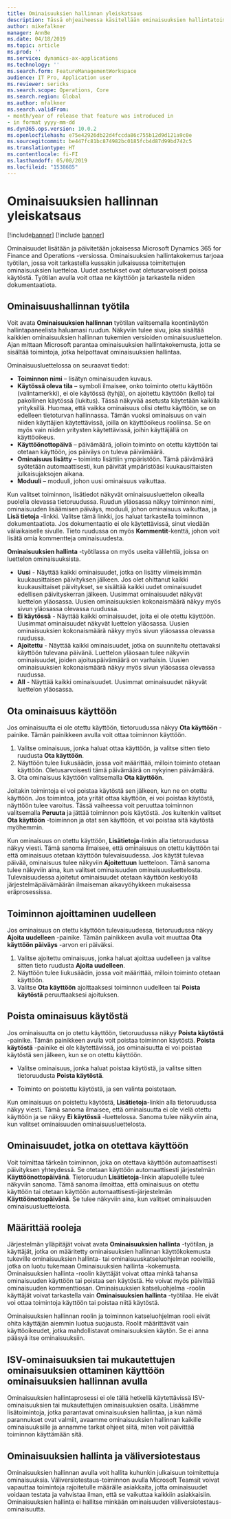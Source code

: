 ```yaml
---
title: Ominaisuuksien hallinnan yleiskatsaus
description: Tässä ohjeaiheessa käsitellään ominaisuuksien hallintatoimintoa ja sen käyttöä.
author: mikefalkner
manager: AnnBe
ms.date: 04/18/2019
ms.topic: article
ms.prod: ''
ms.service: dynamics-ax-applications
ms.technology: ''
ms.search.form: FeatureManagementWorkspace
audience: IT Pro, Application user
ms.reviewer: sericks
ms.search.scope: Operations, Core
ms.search.region: Global
ms.author: mfalkner
ms.search.validFrom:
- month/year of release that feature was introduced in
- in format yyyy-mm-dd
ms.dyn365.ops.version: 10.0.2
ms.openlocfilehash: e75e42926db22d4fccda86c755b12d9d121a9c0e
ms.sourcegitcommit: be447fc81bc874982bc0185fcb4d87d99bd742c5
ms.translationtype: HT
ms.contentlocale: fi-FI
ms.lasthandoff: 05/08/2019
ms.locfileid: "1538685"
---
```

# <a name="feature-management-overview"></a>Ominaisuuksien hallinnan yleiskatsaus

[!include[banner](../../includes/banner.md)]
[!include [banner](../../includes/preview-banner.md)]

Ominaisuudet lisätään ja päivitetään jokaisessa Microsoft Dynamics 365 for Finance and Operations -versiossa. Ominaisuuksien hallintakokemus tarjoaa työtilan, jossa voit tarkastella kussakin julkaisussa toimitettujen ominaisuuksien luetteloa. Uudet asetukset ovat oletusarvoisesti poissa käytöstä. Työtilan avulla voit ottaa ne käyttöön ja tarkastella niiden dokumentaatiota.

## <a name="the-feature-management-workspace"></a>Ominaisuushallinnan työtila

Voit avata **Ominaisuuksien hallinnan** työtilan valitsemalla koontinäytön hallintapaneelista haluamasi ruudun. Näkyviin tulee sivu, joka sisältää kaikkien ominaisuuksien hallinnan tukemien versioiden ominaisuusluettelon. Ajan mittaan Microsoft parantaa ominaisuuksien hallintakokemusta, jotta se sisältää toimintoja, jotka helpottavat ominaisuuksien hallintaa.

Ominaisuusluettelossa on seuraavat tiedot:

- **Toiminnon nimi** – lisätyn ominaisuuden kuvaus.
- **Käytössä oleva tila** – symboli ilmaisee, onko toiminto otettu käyttöön (valintamerkki), ei ole käytössä (tyhjä), on ajoitettu käyttöön (kello) tai pakollinen käytössä (lukitus). Tässä näkyvää asetusta käytetään kaikilla yrityksillä. Huomaa, että vaikka ominaisuus olisi otettu käyttöön, se on edelleen tietoturvan hallinnassa. Tämän vuoksi ominaisuus on vain niiden käyttäjien käytettävissä, joilla on käyttöoikeus rooliinsa. Se on myös vain niiden yritysten käytettävissä, joihin käyttäjällä on käyttöoikeus.
- **Käyttöönottopäivä** – päivämäärä, jolloin toiminto on otettu käyttöön tai otetaan käyttöön, jos päiväys on tuleva päivämäärä.
- **Ominaisuus lisätty** – toiminto lisättiin ympäristöön. Tämä päivämäärä syötetään automaattisesti, kun päivität ympäristöäsi kuukausittaisten julkaisujaksojen aikana.
- **Moduuli** – moduuli, johon uusi ominaisuus vaikuttaa.

Kun valitset toiminnon, lisätiedot näkyvät ominaisuusluettelon oikealla puolella olevassa tietoruudussa. Ruudun yläosassa näkyy toiminnon nimi, ominaisuuden lisäämisen päiväys, moduuli, johon ominaisuus vaikuttaa, ja **Lisä tietoja** -linkki. Valitse tämä linkki, jos haluat tarkastella toiminnon dokumentaatiota. Jos dokumentaatio ei ole käytettävissä, sinut viedään väliaikaiselle sivulle. Tieto ruudussa on myös **Kommentit**-kenttä, johon voit lisätä omia kommentteja ominaisuudesta.

**Ominaisuuksien hallinta** -työtilassa on myös useita välilehtiä, joissa on luettelon ominaisuuksista. 
- **Uusi** - Näyttää kaikki ominaisuudet, jotka on lisätty viimeisimmän kuukausittaisen päivityksen jälkeen. Jos olet ohittanut kaikki kuukausittaiset päivitykset, se sisältää kaikki uudet ominaisuudet edellisen päivityskerran jälkeen. Uusimmat ominaisuudet näkyvät luettelon yläosassa. Uusien ominaisuuksien kokonaismäärä näkyy myös sivun yläosassa olevassa ruudussa.
- **Ei käytössä** - Näyttää kaikki ominaisuudet, joita ei ole otettu käyttöön. Uusimmat ominaisuudet näkyvät luettelon yläosassa. Uusien ominaisuuksien kokonaismäärä näkyy myös sivun yläosassa olevassa ruudussa.
- **Ajoitettu** - Näyttää kaikki ominaisuudet, jotka on suunniteltu otettavaksi käyttöön tulevana päivänä. Luettelon yläosaan tulee näkyviin ominaisuudet, joiden ajoituspäivämäärä on varhaisin. Uusien ominaisuuksien kokonaismäärä näkyy myös sivun yläosassa olevassa ruudussa.
- **All** - Näyttää kaikki ominaisuudet. Uusimmat ominaisuudet näkyvät luettelon yläosassa.


## <a name="enable-a-feature"></a>Ota ominaisuus käyttöön

Jos ominaisuutta ei ole otettu käyttöön, tietoruudussa näkyy **Ota käyttöön** -painike. Tämän painikkeen avulla voit ottaa toiminnon käyttöön.

1. Valitse ominaisuus, jonka haluat ottaa käyttöön, ja valitse sitten tieto ruudusta **Ota käyttöön**.
2. Näyttöön tulee liukusäädin, jossa voit määrittää, milloin toiminto otetaan käyttöön. Oletusarvoisesti tämä päivämäärä on nykyinen päivämäärä.
3. Ota ominaisuus käyttöön valitsemalla **Ota käyttöön**.

Joitakin toimintoja ei voi poistaa käytöstä sen jälkeen, kun ne on otettu käyttöön. Jos toimintoa, jota yrität ottaa käyttöön, ei voi poistaa käytöstä, näyttöön tulee varoitus. Tässä vaiheessa voit peruuttaa toiminnon valitsemalla **Peruuta** ja jättää toiminnon pois käytöstä. Jos kuitenkin valitset **Ota käyttöön** -toiminnon ja otat sen käyttöön, et voi poistaa sitä käytöstä myöhemmin.

Kun ominaisuus on otettu käyttöön, **Lisätietoja**-linkin alla tietoruudussa näkyy viesti. Tämä sanoma ilmaisee, että ominaisuus on otettu käyttöön tai että ominaisuus otetaan käyttöön tulevaisuudessa. Jos käytät tulevaa päivää, ominaisuus tulee näkyviin **Ajoitettuun** luetteloon. Tämä sanoma tulee näkyviin aina, kun valitset ominaisuuden ominaisuusluettelosta. Tulevaisuudessa ajoitetut ominaisuudet otetaan käyttöön keskiyöllä järjestelmäpäivämäärän ilmaiseman aikavyöhykkeen mukaisessa eräprosessissa. 

## <a name="reschedule-a-feature"></a>Toiminnon ajoittaminen uudelleen

Jos ominaisuus on otettu käyttöön tulevaisuudessa, tietoruudussa näkyy **Ajoita uudelleen** -painike. Tämän painikkeen avulla voit muuttaa **Ota käyttöön päiväys** -arvon eri päiväksi.

1. Valitse ajoitettu ominaisuus, jonka haluat ajoittaa uudelleen ja valitse sitten tieto ruudusta **Ajoita uudelleen**.
2. Näyttöön tulee liukusäädin, jossa voit määrittää, milloin toiminto otetaan käyttöön. 
3. Valitse **Ota käyttöön** ajoittaaksesi toiminnon uudelleen tai **Poista käytöstä** peruuttaaksesi ajoituksen.

## <a name="disable-a-feature"></a>Poista ominaisuus käytöstä

Jos ominaisuutta on jo otettu käyttöön, tietoruudussa näkyy **Poista käytöstä** -painike. Tämän painikkeen avulla voit poistaa toiminnon käytöstä. **Poista käytöstä** -painike ei ole käytettävissä, jos ominaisuutta ei voi poistaa käytöstä sen jälkeen, kun se on otettu käyttöön.

- Valitse ominaisuus, jonka haluat poistaa käytöstä, ja valitse sitten tietoruudusta **Poista käytöstä**.

- Toiminto on poistettu käytöstä, ja sen valinta poistetaan.

Kun ominaisuus on poistettu käytöstä, **Lisätietoja**-linkin alla tietoruudussa näkyy viesti. Tämä sanoma ilmaisee, että ominaisuutta ei ole vielä otettu käyttöön ja se näkyy **Ei käytössä** -luettelossa. Sanoma tulee näkyviin aina, kun valitset ominaisuuden ominaisuusluettelosta.

## <a name="features-that-must-be-enabled"></a>Ominaisuudet, jotka on otettava käyttöön

Voit toimittaa tärkeän toiminnon, joka on otettava käyttöön automaattisesti päivityksen yhteydessä. Se otetaan käyttöön automaattisesti järjestelmän **Käyttöönottopäivänä**. Tietoruudun **Lisätietoja**-linkin alapuolelle tulee näkyviin sanoma. Tämä sanoma ilmoittaa, että ominaisuus on otettu käyttöön tai otetaan käyttöön automaattisesti-järjestelmän **Käyttöönottopäivänä**. Se tulee näkyviin aina, kun valitset ominaisuuden ominaisuusluettelosta.

## <a name="assigning-roles"></a>Määrittää rooleja

Järjestelmän ylläpitäjät voivat avata **Ominaisuuksien hallinta** -työtilan, ja käyttäjät, jotka on määritetty ominaisuuksien hallinnan käyttökokemusta tukeville ominaisuuksien hallinta- tai ominaisuuskatseluohjelman rooleille, jotka on luotu tukemaan Ominaisuuksien hallinta -kokemusta. Ominaisuuksien hallinta -roolin käyttäjät voivat ottaa minkä tahansa ominaisuuden käyttöön tai poistaa sen käytöstä. He voivat myös päivittää ominaisuuden kommenttiosan. Ominaisuuksien katseluohjelma -roolin käyttäjät voivat tarkastella vain **Ominaisuuksien hallinta** -työtilaa. He eivät voi ottaa toimintoja käyttöön tai poistaa niitä käytöstä.

Ominaisuuksien hallinnan roolin ja toiminnon katseluohjelman rooli eivät ohita käyttäjän aiemmin luotua suojausta. Roolit määrittävät vain käyttöoikeudet, jotka mahdollistavat ominaisuuksien käytön. Se ei anna pääsyä itse ominaisuuksiin.

## <a name="using-feature-management-to-enable-isv-features-or-custom-features"></a>ISV-ominaisuuksien tai mukautettujen ominaisuuksien ottaminen käyttöön ominaisuuksien hallinnan avulla

Ominaisuuksien hallintaprosessi ei ole tällä hetkellä käytettävissä ISV-ominaisuuksien tai mukautettujen ominaisuuksien osalta. Lisäämme lisätoimintoja, jotka parantavat ominaisuuksien hallintaa, ja kun nämä parannukset ovat valmiit, avaamme ominaisuuksien hallinnan kaikille ominaisuuksille ja annamme tarkat ohjeet siitä, miten voit päivittää toiminnon käyttämään sitä.

## <a name="feature-management-and-flighting"></a>Ominaisuuksien hallinta ja väliversiotestaus

Ominaisuuksien hallinnan avulla voit hallita kuhunkin julkaisuun toimitettuja ominaisuuksia. Väliversiotestaus-toiminnon avulla Microsoft Teamsit voivat vapauttaa toimintoja rajoitetulle määrälle asiakkaita, jotta ominaisuudet voidaan testata ja vahvistaa ilman, että se vaikuttaa kaikkiin asiakkaisiin. Ominaisuuksien hallinta ei hallitse minkään ominaisuuden väliversiotestaus-ominaisuutta.
